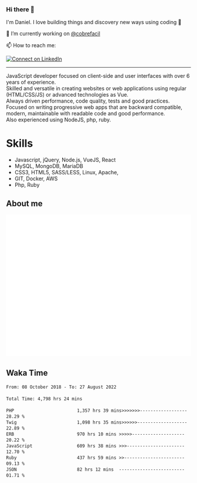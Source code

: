 ### Hi there 👋

I'm Daniel. I love building things and discovery new ways using coding :raised_hands: 

🔭 I’m currently working on [@cobrefacil](https://www.cobrefacil.com.br/)

📫 How to reach me:

[![Connect on LinkedIn](https://img.shields.io/badge/--linkedin?label=LinkedIn&logo=LinkedIn&style=social)](https://www.linkedin.com/in/daniel-cerverizzo/)

---

JavaScript developer focused on client-side and user interfaces with over 6 years of experience.  
Skilled and versatile in creating websites or web applications using regular (HTML/CSS/JS) or advanced technologies as Vue.  
Always driven performance, code quality, tests and good practices.  
 Focused on writing progressive web apps that are backward compatible, modern, maintainable with readable code and good performance.  
Also experienced using NodeJS, php, ruby. 


# Skills

 - Javascript, jQuery, Node.js, VueJS, React
 - MySQL, MongoDB, MariaDB    
 - CSS3, HTML5, SASS/LESS,  Linux, Apache,
 - GIT, Docker, AWS
 - Php, Ruby

## About me

![Metrics](/github-metrics.svg)

## Waka Time

<!--START_SECTION:waka-->

```text
From: 08 October 2018 - To: 27 August 2022

Total Time: 4,798 hrs 24 mins

PHP                        1,357 hrs 39 mins>>>>>>>------------------   28.29 %
Twig                       1,098 hrs 35 mins>>>>>>-------------------   22.89 %
ERB                        970 hrs 10 mins >>>>>--------------------   20.22 %
JavaScript                 609 hrs 38 mins >>>----------------------   12.70 %
Ruby                       437 hrs 59 mins >>-----------------------   09.13 %
JSON                       82 hrs 12 mins  -------------------------   01.71 %
```

<!--END_SECTION:waka-->

